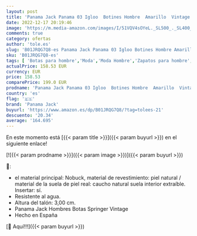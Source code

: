 ```yaml
---
layout: post
title: 'Panama Jack Panama 03 Igloo  Botines Hombre  Amarillo  Vintage C10   40 EU'
date: 2022-12-17 20:19:46
image: 'https://m.media-amazon.com/images/I/51VQV4sOYeL._SL500_._SL400_.jpg'
comments: true
category: ofertas
author: 'tole.es'
slug: 'B01JRQG7Q8-es Panama Jack Panama 03 Igloo Botines Hombre Amarillo...'
sku: 'B01JRQG7Q8-es'
tags: [ 'Botas para hombre','Moda','Moda Hombre','Zapatos para hombre','botines','panama jack','🇪🇸', ]
actualPrice: 158.53 EUR
currency: EUR
price: 158.53
comparePrice: 199.0 EUR
prodname: 'Panama Jack Panama 03 Igloo  Botines Hombre  Amarillo  Vintage C10   40 EU'
country: 'es'
flag: '🇪🇸'
brand: 'Panama Jack'
buyurl: 'https://www.amazon.es/dp/B01JRQG7Q8/?tag=tolees-21'
descuento: '20.34'
average: '164.695'
---
```


En este momento está [{{< param title >}}]({{< param buyurl >}}) en el siguiente enlace!

[![{{< param prodname >}}]({{< param image >}})]({{< param buyurl >}})

🔎:

- el material principal: Nobuck, material de revestimiento: piel natural / material de la suela de piel real: caucho natural suela interior extraíble. Insertar: sí.
- Resistente al agua.
- Altura del talón: 3,00 cm.
- Panama Jack Hombres Botas Springer Vintage
- Hecho en España

[🛒 Aquí!!!]({{< param buyurl >}})
